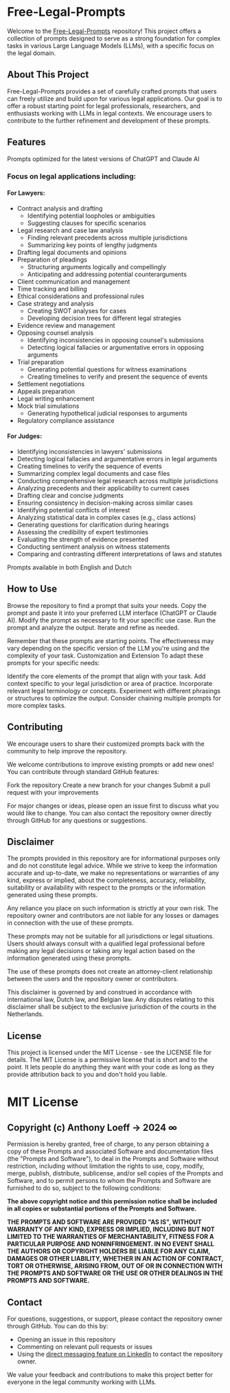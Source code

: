 # Free-Legal-Prompts
Welcome to the [Free-Legal-Prompts](https://github.com/anthonyloeff/Free-Legal-Prompts) repository! This project offers a collection of prompts designed to serve as a strong foundation for complex tasks in various Large Language Models (LLMs), with a specific focus on the legal domain.

## About This Project
Free-Legal-Prompts provides a set of carefully crafted prompts that users can freely utilize and build upon for various legal applications. Our goal is to offer a robust starting point for legal professionals, researchers, and enthusiasts working with LLMs in legal contexts. We encourage users to contribute to the further refinement and development of these prompts.

## Features
Prompts optimized for the latest versions of ChatGPT and Claude AI

### Focus on legal applications including:

#### For Lawyers:
- Contract analysis and drafting
  - Identifying potential loopholes or ambiguities
  - Suggesting clauses for specific scenarios
- Legal research and case law analysis
  - Finding relevant precedents across multiple jurisdictions
  - Summarizing key points of lengthy judgments
- Drafting legal documents and opinions
- Preparation of pleadings
  - Structuring arguments logically and compellingly
  - Anticipating and addressing potential counterarguments
- Client communication and management
- Time tracking and billing
- Ethical considerations and professional rules
- Case strategy and analysis
  - Creating SWOT analyses for cases
  - Developing decision trees for different legal strategies
- Evidence review and management
- Opposing counsel analysis
  - Identifying inconsistencies in opposing counsel's submissions
  - Detecting logical fallacies or argumentative errors in opposing arguments
- Trial preparation
  - Generating potential questions for witness examinations
  - Creating timelines to verify and present the sequence of events
- Settlement negotiations
- Appeals preparation
- Legal writing enhancement
- Mock trial simulations
  - Generating hypothetical judicial responses to arguments
- Regulatory compliance assistance

#### For Judges:
- Identifying inconsistencies in lawyers' submissions
- Detecting logical fallacies and argumentative errors in legal arguments
- Creating timelines to verify the sequence of events
- Summarizing complex legal documents and case files
- Conducting comprehensive legal research across multiple jurisdictions
- Analyzing precedents and their applicability to current cases
- Drafting clear and concise judgments
- Ensuring consistency in decision-making across similar cases
- Identifying potential conflicts of interest
- Analyzing statistical data in complex cases (e.g., class actions)
- Generating questions for clarification during hearings
- Assessing the credibility of expert testimonies
- Evaluating the strength of evidence presented
- Conducting sentiment analysis on witness statements
- Comparing and contrasting different interpretations of laws and statutes

Prompts available in both English and Dutch

## How to Use
Browse the repository to find a prompt that suits your needs.
Copy the prompt and paste it into your preferred LLM interface (ChatGPT or Claude AI).
Modify the prompt as necessary to fit your specific use case.
Run the prompt and analyze the output.
Iterate and refine as needed.

Remember that these prompts are starting points. The effectiveness may vary depending on the specific version of the LLM you're using and the complexity of your task.
Customization and Extension
To adapt these prompts for your specific needs:

Identify the core elements of the prompt that align with your task.
Add context specific to your legal jurisdiction or area of practice.
Incorporate relevant legal terminology or concepts.
Experiment with different phrasings or structures to optimize the output.
Consider chaining multiple prompts for more complex tasks.

## Contributing
We encourage users to share their customized prompts back with the community to help improve the repository.

We welcome contributions to improve existing prompts or add new ones! You can contribute through standard GitHub features:

Fork the repository
Create a new branch for your changes
Submit a pull request with your improvements

For major changes or ideas, please open an issue first to discuss what you would like to change.
You can also contact the repository owner directly through GitHub for any questions or suggestions.

## Disclaimer
The prompts provided in this repository are for informational purposes only and do not constitute legal advice. While we strive to keep the information accurate and up-to-date, we make no representations or warranties of any kind, express or implied, about the completeness, accuracy, reliability, suitability or availability with respect to the prompts or the information generated using these prompts.

Any reliance you place on such information is strictly at your own risk. The repository owner and contributors are not liable for any losses or damages in connection with the use of these prompts.

These prompts may not be suitable for all jurisdictions or legal situations. Users should always consult with a qualified legal professional before making any legal decisions or taking any legal action based on the information generated using these prompts.

The use of these prompts does not create an attorney-client relationship between the users and the repository owner or contributors.

This disclaimer is governed by and construed in accordance with international law, Dutch law, and Belgian law. Any disputes relating to this disclaimer shall be subject to the exclusive jurisdiction of the courts in the Netherlands.

## License
This project is licensed under the MIT License - see the LICENSE file for details.
The MIT License is a permissive license that is short and to the point. It lets people do anything they want with your code as long as they provide attribution back to you and don't hold you liable.

# MIT License

## Copyright (c) Anthony Loeff → 2024 ∞
Permission is hereby granted, free of charge, to any person obtaining a copy
of these Prompts and associated Software and documentation files (the "Prompts and Software"), to deal in the Prompts and Software without restriction, including without limitation the rights
to use, copy, modify, merge, publish, distribute, sublicense, and/or sell copies of the Prompts and Software, and to permit persons to whom the Prompts and Software are furnished to do so, subject to the following conditions:

**The above copyright notice and this permission notice shall be included in all copies or substantial portions of the Prompts and Software.**

**THE PROMPTS AND SOFTWARE ARE PROVIDED "AS IS", WITHOUT WARRANTY OF ANY KIND, EXPRESS OR IMPLIED, INCLUDING BUT NOT LIMITED TO THE WARRANTIES OF MERCHANTABILITY, FITNESS FOR A PARTICULAR PURPOSE AND NONINFRINGEMENT. IN NO EVENT SHALL THE AUTHORS OR COPYRIGHT HOLDERS BE LIABLE FOR ANY CLAIM, DAMAGES OR OTHER LIABILITY, WHETHER IN AN ACTION OF CONTRACT, TORT OR OTHERWISE, ARISING FROM, OUT OF OR IN CONNECTION WITH THE PROMPTS AND SOFTWARE OR THE USE OR OTHER DEALINGS IN THE PROMPTS AND SOFTWARE.**

## Contact
For questions, suggestions, or support, please contact the repository owner through GitHub. You can do this by:
- Opening an issue in this repository
- Commenting on relevant pull requests or issues
- Using the [direct messaging feature on LinkedIn](https://www.linkedin.com/in/anthonyloeff/) to contact the repository owner.

We value your feedback and contributions to make this project better for everyone in the legal community working with LLMs.

<meta name="google-site-verification" content="sfxucWuO3FVPXctBjzbVqPAUkKUgQ9AJJBIGKM9dc9Q" />